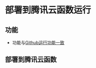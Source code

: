 # 部署到腾讯云函数运行
## 功能

- 功能与[Github运行功能一致](https://github.com/beggerlove/ZDTX/tree/master)

## 部署到腾讯云函数
